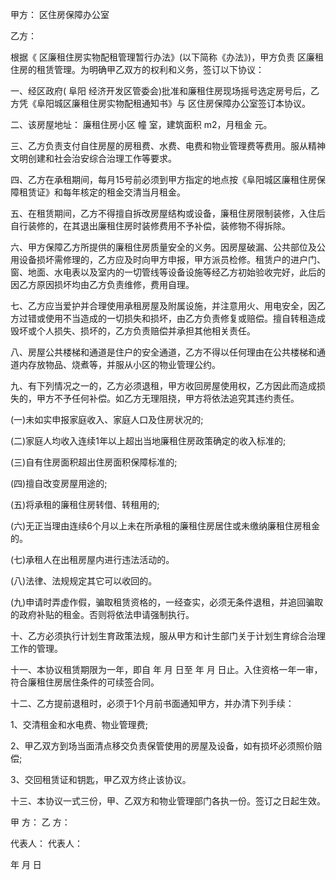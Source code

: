 
 


甲方： 区住房保障办公室


乙方：


根据《 区廉租住房实物配租管理暂行办法》(以下简称《办法》)，甲方负责 区廉租住房的租赁管理。为明确甲乙双方的权利和义务，签订以下协议：


一、经区政府(
阜阳
经济开发区管委会)批准和廉租住房现场摇号选定房号后，乙方凭《阜阳城区廉租住房实物配租通知书》与 区住房保障办公室签订本协议。


二、该房屋地址： 廉租住房小区 幢 室，建筑面积 m2，月租金 元。


三、乙方负责支付自住房屋的房租费、水费、电费和物业管理费等费用。服从精神文明创建和社会治安综合治理工作等要求。


四、乙方在承租期间，每月15号前必须到甲方指定的地点按《阜阳城区廉租住房保障租赁证》和每年核定的租金交清当月租金。


五、在租赁期间，乙方不得擅自拆改房屋结构或设备，廉租住房限制装修，入住后自行装修的，在其退出廉租住房时装修费用不予补偿，装修物不得拆除。


六、甲方保障乙方所提供的廉租住房质量安全的义务。因房屋破漏、公共部位及公用设备损坏需修理的，乙方应及时向甲方申报，甲方派员检修。租赁户的进户门、窗、地面、水电表以及室内的一切管线等设备设施等经乙方初始验收完好，此后的因乙方原因损坏均由乙方负责维修，费用自理。


七、乙方应当爱护并合理使用承租房屋及附属设施，并注意用火、用电安全，因乙方过错或使用不当造成的一切损失和损坏，由乙方负责修复或赔偿。擅自转租造成毁坏或个人损失、损坏的，乙方负责赔偿并承担其他相关责任。


八、房屋公共楼梯和通道是住户的安全通道，乙方不得以任何理由在公共楼梯和通道内存放物品、烧煮等，并服从小区的物业管理公约。


九、有下列情况之一的，乙方必须退租，甲方收回房屋使用权，乙方因此而造成损失的，甲方不予任何补偿。如乙方无理阻挠，甲方将依法追究其违约责任。


(一)未如实申报家庭收入、家庭人口及住房状况的;


(二)家庭人均收入连续1年以上超出当地廉租住房政策确定的收入标准的;


(三)自有住房面积超出住房面积保障标准的;


(四)擅自改变房屋用途的;


(五)将承租的廉租住房转借、转租用的;


(六)无正当理由连续6个月以上未在所承租的廉租住房居住或未缴纳廉租住房租金的。


(七)承租人在出租房屋内进行违法活动的。


(八)法律、法规规定其它可以收回的。


(九)申请时弄虚作假，骗取租赁资格的，一经查实，必须无条件退租，并追回骗取的政府补贴的租金。否则将依法申请强制执行。


十、乙方必须执行计划生育政策法规，服从甲方和计生部门关于计划生育综合治理工作的管理。


十一、本协议租赁期限为一年，即自 年 月 日至 年 月 日止。入住资格一年一审，符合廉租住房居住条件的可续签合同。


十二、乙方提前退租时，必须于1个月前书面通知甲方，并办清下列手续：


1、交清租金和水电费、物业管理费;


2、甲乙双方到场当面清点移交负责保管使用的房屋及设备，如有损坏必须照价赔偿;


3、交回租赁证和钥匙，甲乙双方终止该协议。


十三、本协议一式三份，甲、乙双方和物业管理部门各执一份。签订之日起生效。


甲 方： 乙 方：


代表人： 代表人：


年 月 日
 


 

 
 
 
 
 
  


  
 

  


  


  
 
 
 
 

